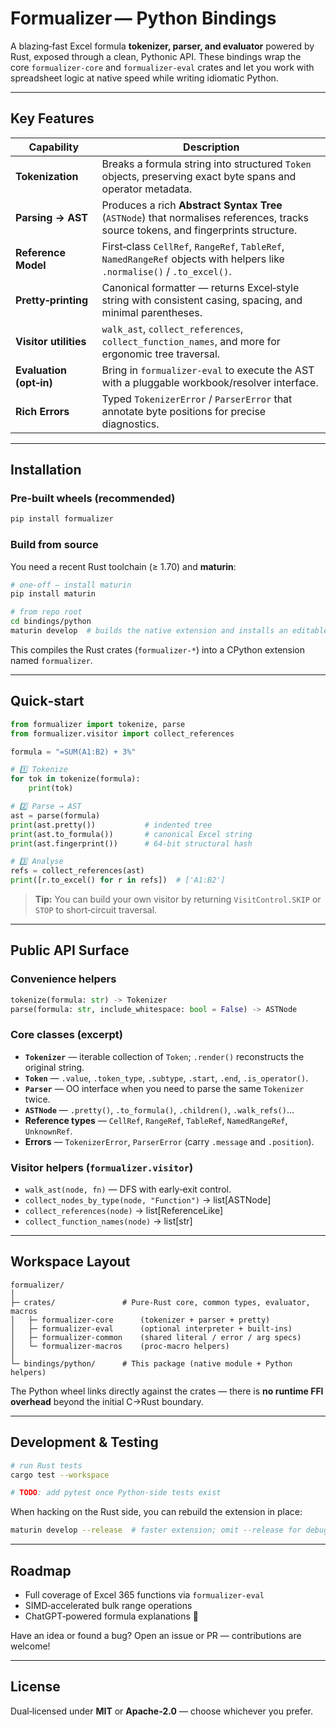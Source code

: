 # Formualizer — Python Bindings

A blazing‑fast Excel formula **tokenizer, parser, and evaluator** powered by Rust, exposed through a clean, Pythonic API.
These bindings wrap the core `formualizer‑core` and `formualizer‑eval` crates and let you work with spreadsheet logic at native speed while writing idiomatic Python.

---

## Key Features

| Capability              | Description                                                                                                                        |
| ----------------------- | ---------------------------------------------------------------------------------------------------------------------------------- |
| **Tokenization**        | Breaks a formula string into structured `Token` objects, preserving exact byte spans and operator metadata.                        |
| **Parsing → AST**       | Produces a rich **Abstract Syntax Tree** (`ASTNode`) that normalises references, tracks source tokens, and fingerprints structure. |
| **Reference Model**     | First‑class `CellRef`, `RangeRef`, `TableRef`, `NamedRangeRef` objects with helpers like `.normalise()` / `.to_excel()`.           |
| **Pretty‑printing**     | Canonical formatter — returns Excel‑style string with consistent casing, spacing, and minimal parentheses.                         |
| **Visitor utilities**   | `walk_ast`, `collect_references`, `collect_function_names`, and more for ergonomic tree traversal.                                 |
| **Evaluation (opt‑in)** | Bring in `formualizer‑eval` to execute the AST with a pluggable workbook/resolver interface.                                       |
| **Rich Errors**         | Typed `TokenizerError` / `ParserError` that annotate byte positions for precise diagnostics.                                       |

---

## Installation

### Pre‑built wheels (recommended)

```bash
pip install formualizer
```

### Build from source

You need a recent Rust toolchain (≥ 1.70) and **maturin**:

```bash
# one‑off – install maturin
pip install maturin

# from repo root
cd bindings/python
maturin develop  # builds the native extension and installs an editable package
```

This compiles the Rust crates (`formualizer‑*`) into a CPython extension named `formualizer`.

---

## Quick‑start

```python
from formualizer import tokenize, parse
from formualizer.visitor import collect_references

formula = "=SUM(A1:B2) + 3%"

# 1️⃣ Tokenize
for tok in tokenize(formula):
    print(tok)

# 2️⃣ Parse → AST
ast = parse(formula)
print(ast.pretty())           # indented tree
print(ast.to_formula())       # canonical Excel string
print(ast.fingerprint())      # 64‑bit structural hash

# 3️⃣ Analyse
refs = collect_references(ast)
print([r.to_excel() for r in refs])  # ['A1:B2']
```

> **Tip:** You can build your own visitor by returning `VisitControl.SKIP` or `STOP` to short‑circuit traversal.

---

## Public API Surface

### Convenience helpers

```python
tokenize(formula: str) -> Tokenizer
parse(formula: str, include_whitespace: bool = False) -> ASTNode
```

### Core classes (excerpt)

* **`Tokenizer`** — iterable collection of `Token`; `.render()` reconstructs the original string.
* **`Token`** — `.value`, `.token_type`, `.subtype`, `.start`, `.end`, `.is_operator()`.
* **`Parser`** — OO interface when you need to parse the same `Tokenizer` twice.
* **`ASTNode`** — `.pretty()`, `.to_formula()`, `.children()`, `.walk_refs()`…
* **Reference types** — `CellRef`, `RangeRef`, `TableRef`, `NamedRangeRef`, `UnknownRef`.
* **Errors** — `TokenizerError`, `ParserError` (carry `.message` and `.position`).

### Visitor helpers (`formualizer.visitor`)

* `walk_ast(node, fn)` — DFS with early‑exit control.
* `collect_nodes_by_type(node, "Function")` → list\[ASTNode]
* `collect_references(node)` → list\[ReferenceLike]
* `collect_function_names(node)` → list\[str]

---

## Workspace Layout

```
formualizer/
│
├─ crates/               # Pure‑Rust core, common types, evaluator, macros
│   ├─ formualizer-core      (tokenizer + parser + pretty)
│   ├─ formualizer-eval      (optional interpreter + built‑ins)
│   ├─ formualizer-common    (shared literal / error / arg specs)
│   └─ formualizer-macros    (proc‑macro helpers)
│
└─ bindings/python/      # This package (native module + Python helpers)
```

The Python wheel links directly against the crates — there is **no runtime FFI overhead** beyond the initial C→Rust boundary.

---

## Development & Testing

```bash
# run Rust tests
cargo test --workspace

# TODO: add pytest once Python‑side tests exist
```

When hacking on the Rust side, you can rebuild the extension in place:

```bash
maturin develop --release  # faster extension; omit --release for debug builds
```

---

## Roadmap

* Full coverage of Excel 365 functions via `formualizer‑eval`
* SIMD‑accelerated bulk range operations
* ChatGPT‑powered formula explanations 🎯

Have an idea or found a bug? Open an issue or PR — contributions are welcome!

---

## License

Dual‑licensed under **MIT** or **Apache‑2.0** — choose whichever you prefer.
